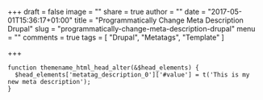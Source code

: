+++
draft = false
image = ""
share = true
author = ""
date = "2017-05-01T15:36:17+01:00"
title = "Programmatically Change Meta Description Drupal"
slug = "programmatically-change-meta-description-drupal"
menu = ""
comments = true
tags = [
  "Drupal",
  "Metatags",
  "Template"
]

+++

```
function themename_html_head_alter(&$head_elements) {
  $head_elements['metatag_description_0']['#value'] = t('This is my new meta description');
}
```

